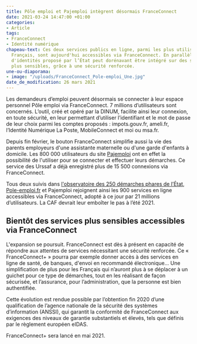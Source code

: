 ```yaml
---
title: Pôle emploi et Pajemploi intègrent désormais FranceConnect
date: 2021-03-24 14:47:00 +01:00
categories:
- Article
tags:
- FranceConnect
- Identité numérique
chapeau-text: Ces deux services publics en ligne, parmi les plus utilisés par les
  Français, sont aujourd'hui accessibles via FranceConnect. En parallèle, le fédérateur
  d'identités proposé par l’État peut dorénavant être intégré sur des sites de démarches
  plus sensibles, grâce à une sécurité renforcée.
une-ou-diaporama:
- image: "/uploads/FranceConnect_Pole-emploi_Une.jpg"
date_de_modification: 26 mars 2021
---
```


Les demandeurs d’emploi peuvent désormais se connecter à leur espace personnel Pôle emploi via FranceConnect. 7 millions d’utilisateurs sont concernés. L’outil, créé et opéré par la DINUM, facilite ainsi leur connexion, en toute sécurité, en leur permettant d’utiliser l’identifiant et le mot de passe de leur choix parmi les comptes proposés : impots.gouv.fr, ameli.fr, l’Identité Numérique La Poste, MobileConnect et moi ou msa.fr. 

Depuis fin février, le bouton FranceConnect simplifie aussi la vie des parents employeurs d'une assistante maternelle ou d'une garde d'enfants à domicile. Les 800 000 utilisateurs du site [Pajemploi](https://www.pajemploi.urssaf.fr) ont en effet la possibilité de l'utiliser pour se connecter et effectuer leurs démarches. Ce service des Urssaf a déjà enregistré plus de 15 500 connexions via FranceConnect. 

Tous deux suivis dans [l'observatoire des 250 démarches phares de l’État](https://observatoire.numerique.gouv.fr/observatoire/),
[Pole-emploi.fr](https://www.pole-emploi.fr/accueil/ "Pole-emploi.fr - Lien externe") et Pajemploi rejoignent ainsi les 900 services en ligne accessibles via FranceConnect, adopté à ce jour par 21 millions d’utilisateurs. La CAF devrait leur emboîter le pas à l’été 2021.

## Bientôt des services plus sensibles accessibles via FranceConnect

L'expansion se poursuit. FranceConnect est dès à présent en capacité de répondre aux attentes de services nécessitant une sécurité renforcée. Ce « FranceConnect+ » pourra par exemple donner accès à des services en ligne de santé, de banques, d'envoi en recommandé électronique... Une simplification de plus pour les Français qui n’auront plus à se déplacer à un guichet pour ce type de démarches, tout en les réalisant de façon sécurisée, et l’assurance, pour l’administration, que la personne est bien authentifiée. 

Cette évolution est rendue possible par l’obtention fin 2020 d’une qualification de l’agence nationale de la sécurité des systèmes d’information (ANSSI), qui garantit la conformité de FranceConnect aux exigences des niveaux de garantie substantiels et élevés, tels que définis par le règlement européen eIDAS.

FranceConnect+ sera lancé en mai 2021.
